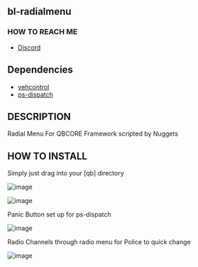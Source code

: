 ## bl-radialmenu ##
### HOW TO REACH ME ##
* [Discord](https://discord.gg/jM2e9QyXrq)

## Dependencies ##
* [vehcontrol](https://github.com/Manvaril/vehcontrol)
* [ps-dispatch](https://github.com/Project-Sloth/ps-dispatch)

## DESCRIPTION ##
Radial Menu For QBCORE Framework scripted by Nuggets

## HOW TO INSTALL ##
Simply just drag into your [qb] directory

![image](https://user-images.githubusercontent.com/53708840/223492391-4e62949b-b712-415f-9393-1ed82e13bf61.png)

![image](https://user-images.githubusercontent.com/53708840/223492469-79fe8d19-edf4-49ba-98be-a06557748e14.png)

Panic Button set up for ps-dispatch

![image](https://user-images.githubusercontent.com/53708840/223492536-d2fe0e9b-d962-4a72-a161-cca10eab6300.png)

Radio Channels through radio menu for Police to quick change

![image](https://user-images.githubusercontent.com/53708840/223492726-3f06fcda-71e4-4cf6-938e-72e751f73d5a.png)
